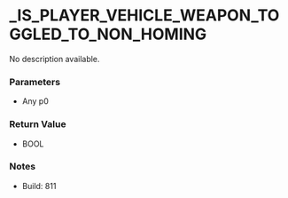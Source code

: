 # _IS_PLAYER_VEHICLE_WEAPON_TOGGLED_TO_NON_HOMING

No description available.

### Parameters
* Any p0

### Return Value
* BOOL

### Notes
* Build: 811

